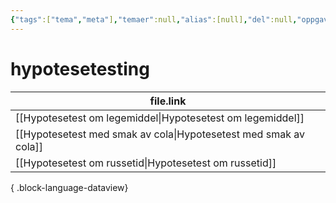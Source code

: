 ```yaml
---
{"tags":["tema","meta"],"temaer":null,"alias":[null],"del":null,"oppgave":null,"fag":null,"eksamen":null,"dg-publish":true,"title":"hypotesetesting","date":"2023-06-01","modified":"2023-06-01","permalink":"/temaer/hypotesetesting/","dgPassFrontmatter":true}
---
```



# hypotesetesting
| file.link                                                           |
| ------------------------------------------------------------------- |
| [[Hypotesetest om legemiddel\|Hypotesetest om legemiddel]]       |
| [[Hypotesetest med smak av cola\|Hypotesetest med smak av cola]] |
| [[Hypotesetest om russetid\|Hypotesetest om russetid]]           |

{ .block-language-dataview}
